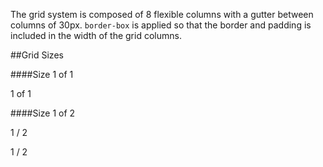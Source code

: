 The grid system is composed of 8 flexible columns with a gutter between columns of 30px. `border-box` is applied so that the border and padding is included in the width of the grid columns.

##Grid Sizes
<div class="line lastUnit"> 
  ####Size 1 of 1

  <div class="docs size1of1">
    <p>1 of 1</p>
  </div>
</div>

<div class="line lastUnit"> 
  ####Size 1 of 2
  <div class="unit size1of2 maintain-width"> 
    <p>1 / 2</p> 
  </div>
  <div class="lastUnit size1of2"> 
    <p>1 / 2</p> 
  </div>
</div>